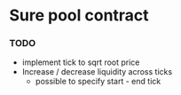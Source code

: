 # Sure pool contract

### TODO
- implement tick to sqrt root price 
- Increase / decrease liquidity across ticks 
    - possible to specify start - end tick 
    